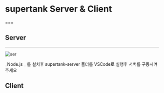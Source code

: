 # supertank  Server & Client

=== 

## Server 
---  

![ser](https://user-images.githubusercontent.com/54298426/73511578-66f68000-4429-11ea-9b73-62b76ec65bf9.PNG)

\_Node.js \_ 를 설치후
supertank-server 폴더를 VSCode로 실행후 서버를 구동시켜주세요


## Client 
